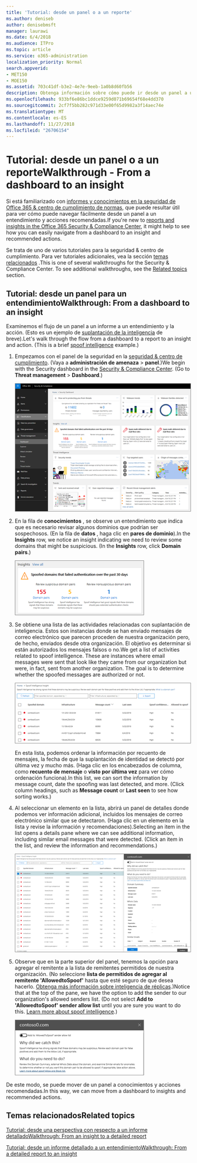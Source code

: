 ```yaml
---
title: 'Tutorial: desde un panel o a un reporte'
ms.author: deniseb
author: denisebmsft
manager: laurawi
ms.date: 6/4/2018
ms.audience: ITPro
ms.topic: article
ms.service: o365-administration
localization_priority: Normal
search.appverid:
- MET150
- MOE150
ms.assetid: 703c41df-b3e2-4e7e-9eeb-1a0b8d60fb56
description: Obtenga información sobre cómo puede ir desde un panel a un entendimiento con acciones recomendadas en la seguridad &amp; centro de cumplimiento.
ms.openlocfilehash: 933bf6e86bc1ddce9259d071b69654f68e4dd370
ms.sourcegitcommit: 2cf7f5bb282c971d33e00f65d9982a3f14aec74e
ms.translationtype: MT
ms.contentlocale: es-ES
ms.lasthandoff: 11/27/2018
ms.locfileid: "26706154"
---
```

# <a name="walkthrough---from-a-dashboard-to-an-insight"></a><span data-ttu-id="cf76a-103">Tutorial: desde un panel o a un reporte</span><span class="sxs-lookup"><span data-stu-id="cf76a-103">Walkthrough - From a dashboard to an insight</span></span>

<span data-ttu-id="cf76a-104">Si está familiarizado con [informes y conocimientos en la seguridad de Office 365 &amp; centro de cumplimiento de normas](reports-and-insights-in-security-and-compliance.md), que puede resultar útil para ver cómo puede navegar fácilmente desde un panel a un entendimiento y acciones recomendadas.</span><span class="sxs-lookup"><span data-stu-id="cf76a-104">If you're new to [reports and insights in the Office 365 Security &amp; Compliance Center](reports-and-insights-in-security-and-compliance.md), it might help to see how you can easily navigate from a dashboard to an insight and recommended actions.</span></span> 
  
<span data-ttu-id="cf76a-p101">Se trata de uno de varios tutoriales para la seguridad &amp; centro de cumplimiento. Para ver tutoriales adicionales, vea la sección [temas relacionados](#related-topics) .</span><span class="sxs-lookup"><span data-stu-id="cf76a-p101">This is one of several walkthroughs for the Security &amp; Compliance Center. To see additional walkthroughs, see the [Related topics](#related-topics) section.</span></span> 
  
## <a name="walkthrough-from-a-dashboard-to-an-insight"></a><span data-ttu-id="cf76a-107">Tutorial: desde un panel para un entendimiento</span><span class="sxs-lookup"><span data-stu-id="cf76a-107">Walkthrough: From a dashboard to an insight</span></span>

<span data-ttu-id="cf76a-p102">Examinemos el flujo de un panel a un informe a un entendimiento y la acción. (Esto es un ejemplo de [suplantación de la inteligencia](learn-about-spoof-intelligence.md) de breve).</span><span class="sxs-lookup"><span data-stu-id="cf76a-p102">Let's walk through the flow from a dashboard to a report to an insight and action. (This is a brief [spoof intelligence](learn-about-spoof-intelligence.md) example.)</span></span> 
  
1. <span data-ttu-id="cf76a-p103">Empezamos con el panel de la seguridad en la [seguridad &amp; centro de cumplimiento](https://security.microsoft.com). (Vaya a **administración de amenaza** \> **panel**.)</span><span class="sxs-lookup"><span data-stu-id="cf76a-p103">We begin with the Security dashboard in the [Security &amp; Compliance Center](https://security.microsoft.com). (Go to **Threat management** \> **Dashboard**.)</span></span>
    
    ![En la seguridad &amp; centro de cumplimiento, elija Administración de amenaza \> panel](media/05a38660-eb13-4960-a266-11809c453d95.png)
  
2. <span data-ttu-id="cf76a-p104">En la fila de **conocimientos** , se observe un entendimiento que indica que es necesario revisar algunos dominios que podrían ser sospechosos. (En la fila de **datos** , haga clic en **pares de dominio**).</span><span class="sxs-lookup"><span data-stu-id="cf76a-p104">In the **Insights** row, we notice an insight indicating we need to review some domains that might be suspicious. (In the **Insights** row, click **Domain pairs**.)</span></span>
    
    ![La fila de perspectivas menciones posibles problemas de suplantación de identidad](media/dd1d0cb3-3201-45d7-b41d-18a0944fe85d.png)
  
3. <span data-ttu-id="cf76a-p105">Se obtiene una lista de las actividades relacionadas con suplantación de inteligencia. Estos son instancias donde se han enviado mensajes de correo electrónico que parecen proceden de nuestra organización pero, de hecho, enviados desde otra organización. El objetivo es determinar si están autorizados los mensajes falsos o no.</span><span class="sxs-lookup"><span data-stu-id="cf76a-p105">We get a list of activities related to spoof intelligence. These are instances where email messages were sent that look like they came from our organization but were, in fact, sent from another organization. The goal is to determine whether the spoofed messages are authorized or not.</span></span>
    
    ![Suplantación de la inteligencia insights](media/a2e2b4fd-0c1e-499f-8401-cf3089da82fa.png)
  
    <span data-ttu-id="cf76a-p106">En esta lista, podemos ordenar la información por recuento de mensajes, la fecha de que la suplantación de identidad se detectó por última vez y mucho más. (Haga clic en los encabezados de columna, como **recuento de mensaje** o **visto por última vez** para ver cómo ordenación funciona).</span><span class="sxs-lookup"><span data-stu-id="cf76a-p106">In this list, we can sort the information by message count, date the spoofing was last detected, and more. (Click column headings, such as **Message count** or **Last seen** to see how sorting works.)</span></span> 
    
4. <span data-ttu-id="cf76a-p107">Al seleccionar un elemento en la lista, abrirá un panel de detalles donde podemos ver información adicional, incluidos los mensajes de correo electrónico similar que se detectaron. (Haga clic en un elemento en la lista y revise la información y recomendaciones).</span><span class="sxs-lookup"><span data-stu-id="cf76a-p107">Selecting an item in the list opens a details pane where we can see additional information, including similar email messages that were detected. (Click an item in the list, and review the information and recommendations.)</span></span>
    
    ![Al seleccionar un elemento abrirá un panel de detalles](media/7ad1faa5-6ca2-474e-a609-eb275e0a8e59.png)
  
5. <span data-ttu-id="cf76a-p108">Observe que en la parte superior del panel, tenemos la opción para agregar el remitente a la lista de remitentes permitidos de nuestra organización. (No seleccione **lista de permitidos de agregar al remitente 'AllowedtoSpoof'** hasta que esté seguro de que desea hacerlo. [Obtenga más información sobre inteligencia de réplicas](learn-about-spoof-intelligence.md).)</span><span class="sxs-lookup"><span data-stu-id="cf76a-p108">Notice that at the top of the pane, we have the option to add the sender to our organization's allowed senders list. (Do not select **Add to 'AllowedtoSpoof' sender allow list** until you are sure you want to do this. [Learn more about spoof intelligence](learn-about-spoof-intelligence.md).)</span></span>
    
    ![Puede autorizar un remitente](media/caf0c20a-6047-486d-8060-5a229a3de49f.png)
  
<span data-ttu-id="cf76a-129">De este modo, se puede mover de un panel a conocimientos y acciones recomendadas.</span><span class="sxs-lookup"><span data-stu-id="cf76a-129">In this way, we can move from a dashboard to insights and recommended actions.</span></span>
  
## <a name="related-topics"></a><span data-ttu-id="cf76a-130">Temas relacionados</span><span class="sxs-lookup"><span data-stu-id="cf76a-130">Related topics</span></span>

[<span data-ttu-id="cf76a-131">Tutorial: desde una perspectiva con respecto a un informe detallado</span><span class="sxs-lookup"><span data-stu-id="cf76a-131">Walkthrough: From an insight to a detailed report</span></span>](from-an-insight-to-a-detailed-report.md)
  
[<span data-ttu-id="cf76a-132">Tutorial: desde un informe detallado a un entendimiento</span><span class="sxs-lookup"><span data-stu-id="cf76a-132">Walkthrough: From a detailed report to an insight</span></span>](from-a-detailed-report-to-an-insight.md)
  

